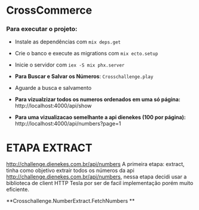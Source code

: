 # CrossCommerce
### Para executar o projeto:
- Instale as dependências com `mix deps.get`
- Crie o banco e execute as migrations com `mix ecto.setup`
- Inicie o servidor com `iex -S mix phx.server`

- **Para Buscar e Salvar os Números**: `Crosschallenge.play`
- Aguarde a busca e salvamento
- **Para vizualzizar todos os numeros ordenados em uma só página:** http://localhost:4000/api/show
- **Para uma vizualizacao semelhante a api dienekes (100 por página):** http://localhost:4000/api/numbers?page=1

# ETAPA EXTRACT
http://challenge.dienekes.com.br/api/numbers
A primeira etapa: extract, tinha como objetivo extrair todos os números da api http://challenge.dienekes.com.br/api/numbers, nessa etapa decidi usar a biblioteca de client HTTP 
Tesla por ser de facil implementação porém muito eficiente.

**Crosschallenge.NumberExtract.FetchNumbers **

